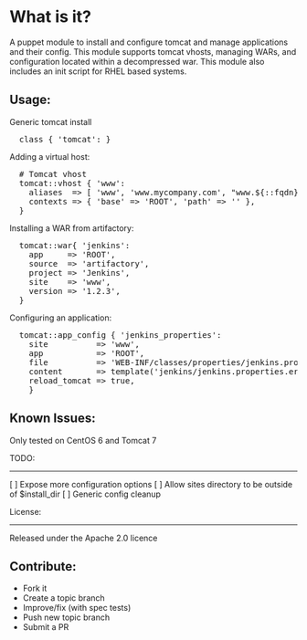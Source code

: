 What is it?
===========

A puppet module to install and configure tomcat and manage applications and
their config.  This module supports tomcat vhosts, managing WARs, and
configuration located within a decompressed war.  This module also includes
an init script for RHEL based systems.


Usage:
------

Generic tomcat install
<pre>
  class { 'tomcat': }
</pre>


Adding a virtual host:
<pre>
  # Tomcat vhost
  tomcat::vhost { 'www':
    aliases  => [ 'www', 'www.mycompany.com', "www.${::fqdn}" ],
    contexts => { 'base' => 'ROOT', 'path' => '' },
  }
</pre>


Installing a WAR from artifactory:
<pre>
  tomcat::war{ 'jenkins':
    app     => 'ROOT',
    source  => 'artifactory',
    project => 'Jenkins',
    site    => 'www',
    version => '1.2.3',
  }
</pre>


Configuring an application:
<pre>
  tomcat::app_config { 'jenkins_properties':
    site          => 'www',
    app           => 'ROOT',
    file          => 'WEB-INF/classes/properties/jenkins.properties',
    content       => template('jenkins/jenkins.properties.erb'),
    reload_tomcat => true,
    }
</pre>


Known Issues:
-------------
Only tested on CentOS 6 and Tomcat 7

TODO:
____
[ ] Expose more configuration options
[ ] Allow sites directory to be outside of $install_dir
[ ] Generic config cleanup


License:
_______

Released under the Apache 2.0 licence


Contribute:
-----------
* Fork it
* Create a topic branch
* Improve/fix (with spec tests)
* Push new topic branch
* Submit a PR
